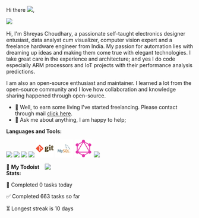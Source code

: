 Hi there <img src="https://camo.githubusercontent.com/e8e7b06ecf583bc040eb60e44eb5b8e0ecc5421320a92929ce21522dbc34c891/68747470733a2f2f6d656469612e67697068792e636f6d2f6d656469612f6876524a434c467a6361737252346961377a2f67697068792e676966" width="24">,

[<img src="https://www.edigitalagency.com.au/wp-content/uploads/Linkedin-logo-icon-png.png" width="24">](https://www.linkedin.com/in/shreyaschoudhary-26271216a/) 

Hi, I'm Shreyas Choudhary, a passionate self-taught electronics designer entusiast, data analyst cum visualizer, computer vision expert and a freelance hardware engineer from India. My passion for automation lies with dreaming up ideas and making them come true with elegant technologies. I take great care in the experience and architecture; and yes I do code especially ARM processors and IoT projects with their performance analysis predictions.

I am also an open-source enthusiast and maintainer. I learned a lot from the open-source community and I love how collaboration and knowledge sharing happened through open-source.

- :briefcase: Well, to earn some living I've started freelancing. Please contact through mail [click here](mailto:shreyas1308@gmail.com).
- 💬 Ask me about anything, I am happy to help;

**Languages and Tools:**

<img src="https://user-images.githubusercontent.com/56815931/123542980-1d1ee000-d76a-11eb-9115-fee3ed4d7314.png" width="48" > <img src="https://user-images.githubusercontent.com/56815931/123543159-df6e8700-d76a-11eb-91b6-74881e825af5.png" width="48"> <img src="https://www.doulos.com/media/1946/webinar-c.jpg?anchor=center&mode=crop&width=410&height=230&rnd=132545768980000000" width="48"> <img src="https://image.pngaaa.com/764/1525764-middle.png" width="48"> <img src="https://raw.githubusercontent.com/github/explore/80688e429a7d4ef2fca1e82350fe8e3517d3494d/topics/git/git.png" width="48"> <img src="https://raw.githubusercontent.com/github/explore/80688e429a7d4ef2fca1e82350fe8e3517d3494d/topics/mysql/mysql.png" width="48"> <img src="https://raw.githubusercontent.com/github/explore/5c058a388828bb5fde0bcafd4bc867b5bb3f26f3/topics/graphql/graphql.png" width="48"> <img src="https://rockash93.files.wordpress.com/2017/06/unnamed.jpg" width="48"> 

<img src="https://raw.githubusercontent.com/abhisheknaiidu/abhisheknaiidu/master/code.gif" align="right" width="400">

🚧 **My Todoist Stats:**

🌸 Completed 0 tasks today

✅ Completed 663 tasks so far

⏳ Longest streak is 10 days

<!---
Shreyas1308/Shreyas1308 is a ✨ special ✨ repository because its `README.md` (this file) appears on your GitHub profile.
You can click the Preview link to take a look at your changes.
--->
